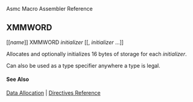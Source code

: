 Asmc Macro Assembler Reference

## XMMWORD

[[_name_]] XMMWORD _initializer_ [[, _initializer_ ...]]

Allocates and optionally initializes 16 bytes of storage for each _initializer_.

Can also be used as a type specifier anywhere a type is legal.

#### See Also

[Data Allocation](data-allocation.md) | [Directives Reference](readme.md)
